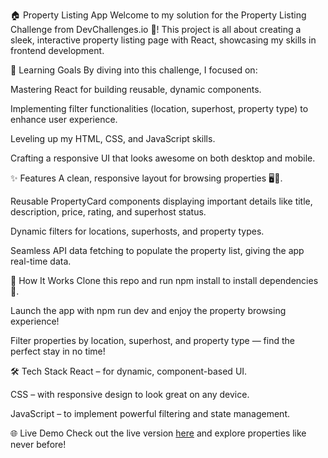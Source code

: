 🏠 Property Listing App
Welcome to my solution for the Property Listing Challenge from DevChallenges.io 🚀! This project is all about creating a sleek, interactive property listing page with React, showcasing my skills in frontend development.

🎯 Learning Goals
By diving into this challenge, I focused on:

Mastering React for building reusable, dynamic components.

Implementing filter functionalities (location, superhost, property type) to enhance user experience.

Leveling up my HTML, CSS, and JavaScript skills.

Crafting a responsive UI that looks awesome on both desktop and mobile.

✨ Features
A clean, responsive layout for browsing properties 🖥️📱.

Reusable PropertyCard components displaying important details like title, description, price, rating, and superhost status.

Dynamic filters for locations, superhosts, and property types.

Seamless API data fetching to populate the property list, giving the app real-time data.

🚀 How It Works
Clone this repo and run npm install to install dependencies 🚧.

Launch the app with npm run dev and enjoy the property browsing experience!

Filter properties by location, superhost, and property type — find the perfect stay in no time!

🛠️ Tech Stack
React – for dynamic, component-based UI.

CSS – with responsive design to look great on any device.

JavaScript – to implement powerful filtering and state management.

🌐 Live Demo
Check out the live version [here](https://property-listing-project.vercel.app/) and explore properties like never before!